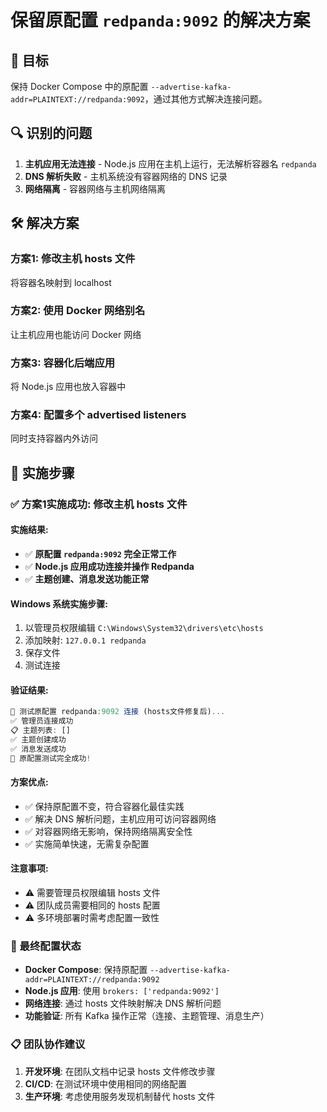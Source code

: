 # 保留原配置 `redpanda:9092` 的解决方案

## 🎯 目标
保持 Docker Compose 中的原配置 `--advertise-kafka-addr=PLAINTEXT://redpanda:9092`，通过其他方式解决连接问题。

## 🔍 识别的问题
1. **主机应用无法连接** - Node.js 应用在主机上运行，无法解析容器名 `redpanda`
2. **DNS 解析失败** - 主机系统没有容器网络的 DNS 记录
3. **网络隔离** - 容器网络与主机网络隔离

## 🛠️ 解决方案

### 方案1: 修改主机 hosts 文件
将容器名映射到 localhost

### 方案2: 使用 Docker 网络别名
让主机应用也能访问 Docker 网络

### 方案3: 容器化后端应用
将 Node.js 应用也放入容器中

### 方案4: 配置多个 advertised listeners
同时支持容器内外访问

## 🚀 实施步骤

### ✅ 方案1实施成功: 修改主机 hosts 文件

#### 实施结果:
- ✅ **原配置 `redpanda:9092` 完全正常工作**
- ✅ **Node.js 应用成功连接并操作 Redpanda**
- ✅ **主题创建、消息发送功能正常**

#### Windows 系统实施步骤:
1. 以管理员权限编辑 `C:\Windows\System32\drivers\etc\hosts`
2. 添加映射: `127.0.0.1 redpanda`
3. 保存文件
4. 测试连接

#### 验证结果:
```javascript
🔌 测试原配置 redpanda:9092 连接 (hosts文件修复后)...
✅ 管理员连接成功
📋 主题列表: []
✅ 主题创建成功
✅ 消息发送成功
🎉 原配置测试完全成功!
```

#### 方案优点:
- ✅ 保持原配置不变，符合容器化最佳实践
- ✅ 解决 DNS 解析问题，主机应用可访问容器网络
- ✅ 对容器网络无影响，保持网络隔离安全性
- ✅ 实施简单快速，无需复杂配置

#### 注意事项:
- ⚠️ 需要管理员权限编辑 hosts 文件
- ⚠️ 团队成员需要相同的 hosts 配置
- ⚠️ 多环境部署时需考虑配置一致性

### 🎯 最终配置状态
- **Docker Compose**: 保持原配置 `--advertise-kafka-addr=PLAINTEXT://redpanda:9092`
- **Node.js 应用**: 使用 `brokers: ['redpanda:9092']`
- **网络连接**: 通过 hosts 文件映射解决 DNS 解析问题
- **功能验证**: 所有 Kafka 操作正常（连接、主题管理、消息生产）

### 📋 团队协作建议
1. **开发环境**: 在团队文档中记录 hosts 文件修改步骤
2. **CI/CD**: 在测试环境中使用相同的网络配置
3. **生产环境**: 考虑使用服务发现机制替代 hosts 文件